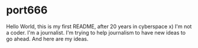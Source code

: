# port666
Hello World, this is my first README, after 20 years in cyberspace x) I'm not a coder. I'm a journalist. I'm trying to help journalism to have new ideas to go ahead.
And here are my ideas.

